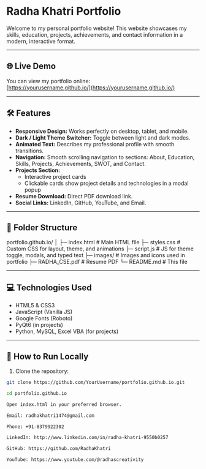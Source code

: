 # Radha Khatri Portfolio

Welcome to my personal portfolio website! This website showcases my skills, education, projects, achievements, and contact information in a modern, interactive format.

---

## 🌐 Live Demo

You can view my portfolio online:  
[https://yourusername.github.io/](https://yourusername.github.io/)

---

## 🛠️ Features

- **Responsive Design:** Works perfectly on desktop, tablet, and mobile.
- **Dark / Light Theme Switcher:** Toggle between light and dark modes.
- **Animated Text:** Describes my professional profile with smooth transitions.
- **Navigation:** Smooth scrolling navigation to sections: About, Education, Skills, Projects, Achievements, SWOT, and Contact.
- **Projects Section:**  
  - Interactive project cards  
  - Clickable cards show project details and technologies in a modal popup
- **Resume Download:** Direct PDF download link.
- **Social Links:** LinkedIn, GitHub, YouTube, and Email.

---

## 📂 Folder Structure

portfolio.github.io/
│
├─ index.html # Main HTML file
├─ styles.css # Custom CSS for layout, theme, and animations
├─ script.js # JS for theme toggle, modals, and typed text
├─ images/ # Images and icons used in portfolio
├─ RADHA_CSE.pdf # Resume PDF
└─ README.md # This file


---

## 💻 Technologies Used

- HTML5 & CSS3  
- JavaScript (Vanilla JS)  
- Google Fonts (Roboto)  
- PyQt6 (in projects)  
- Python, MySQL, Excel VBA (for projects)

---

## 🚀 How to Run Locally

1. Clone the repository:

```bash
git clone https://github.com/YourUsername/portfolio.github.io.git

cd portfolio.github.io

Open index.html in your preferred browser.

Email: radhakhatri1474@gmail.com

Phone: +91-8379922302

LinkedIn: http://www.linkedin.com/in/radha-khatri-9550b0257   

GitHub: https://github.com/RadhaKhatri                     

YouTube: https://www.youtube.com/@radhascreativity      
